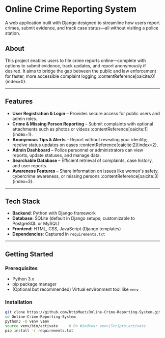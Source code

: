 # Online Crime Reporting System

A web application built with Django designed to streamline how users report crimes, submit evidence, and track case status—all without visiting a police station.

## About

This project enables users to file crime reports online—complete with options to submit evidence, track updates, and report anonymously if desired. It aims to bridge the gap between the public and law enforcement for faster, more accessible complaint logging :contentReference[oaicite:0]{index=0}.

---

## Features

- **User Registration & Login** – Provides secure access for public users and admin roles.  
- **Crime & Missing Person Reporting** – Submit complaints with optional attachments such as photos or videos :contentReference[oaicite:1]{index=1}.  
- **Anonymous Tips & Alerts** – Report without revealing your identity; receive status updates on cases :contentReference[oaicite:2]{index=2}.  
- **Admin Dashboard** – Police personnel or administrators can view reports, update statuses, and manage data.  
- **Searchable Database** – Efficient retrieval of complaints, case history, and user reports.  
- **Awareness Features** – Share information on issues like women's safety, cybercrime awareness, or missing persons :contentReference[oaicite:3]{index=3}.

---

## Tech Stack

- **Backend**: Python with Django framework  
- **Database**: SQLite (default in Django setups; customizable to PostgreSQL or MySQL)  
- **Frontend**: HTML, CSS, JavaScript (Django templates)  
- **Dependencies**: Captured in `requirements.txt`

---

## Getting Started

### Prerequisites

- Python 3.x  
- pip package manager  
- (Optional but recommended) Virtual environment tool like `venv`

### Installation

```bash
git clone https://github.com/httpMeet/Online-Crime-Reporting-System.git
cd Online-Crime-Reporting-System
python3 -m venv venv
source venv/bin/activate     # On Windows: venv\Scripts\activate
pip install -r requirements.txt
